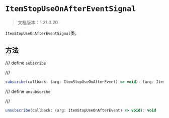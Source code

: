 # `ItemStopUseOnAfterEventSignal`

> 文档版本：1.21.0.20

`ItemStopUseOnAfterEventSignal`类。

## 方法

/// define
`subscribe`


///

```js
subscribe(callback: (arg: ItemStopUseOnAfterEvent) => void): (arg: ItemStopUseOnAfterEvent) => void
```


/// define
`unsubscribe`


///

```js
unsubscribe(callback: (arg: ItemStopUseOnAfterEvent) => void): void
```


